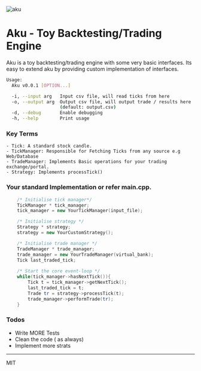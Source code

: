 ![aku](https://github.com/flouthoc/aku/blob/test/assets/aku.png)
# Aku - Toy Backtesting/Trading Engine
Aku is a toy backtesting/trading engine with some very basic interfaces. Its easy to extend aku by providing custom implementation of interfaces.
```bash
Usage:
  Aku v0.0.1 [OPTION...]

  -i, --input arg   Input csv file, will read ticks from here
  -o, --output arg  Output csv file, will output trade / results here
                    (default: output.csv)
  -d, --debug       Enable debugging
  -h, --help        Print usage
 ```

### Key Terms
    - Tick: A standard stock candle.
    - TickManager: Responsible for Fetching Ticks from any source e.g Web/Database
    - TradeManager: Implements Basic operations for your trading exchange/portal.
    - Strategy: Implements processTick()
    
### Your standard Implementation or refer main.cpp.
```cpp
	/* Initialise tick manager*/
   	TickManager * tick_manager;
   	tick_manager = new YourTickManager(input_file);

   	/* Initialise strategy */
   	Strategy * strategy;
   	strategy = new YourCustomStrategy();

   	/* Initialise trade manager */
   	TradeManager * trade_manager;
   	trade_manager = new YourTradeManager(virtual_bank);
   	Tick last_traded_tick;
   	
   	/* Start the core event-loop */
   	while(tick_manager->hasNextTick()){
   		Tick t = tick_manager->getNextTick();
   		last_traded_tick = t;
   		Trade tr = strategy->processTick(t);
   		trade_manager->performTrade(tr);
   	}
```

### Todos

 - Write MORE Tests
 - Clean the code ( as always)
 - Implement more strats
----
MIT

